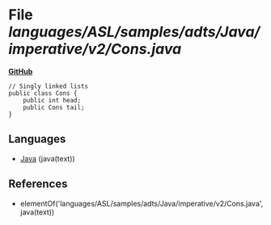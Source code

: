 # File _languages/ASL/samples/adts/Java/imperative/v2/Cons.java_
**[GitHub](https://github.com/softlang/yas/blob/master/languages/ASL/samples/adts/Java/imperative/v2/Cons.java)**
```
// Singly linked lists
public class Cons {
	public int head;
	public Cons tail;
}
```

## Languages
* [Java](../languages/Java.md) (java(text))

## References
* elementOf('languages/ASL/samples/adts/Java/imperative/v2/Cons.java',java(text))
